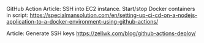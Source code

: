 GitHub Action Article:
SSH into EC2 instance. Start/stop Docker containers in script:
https://specialmansolution.com/en/setting-up-ci-cd-on-a-nodejs-application-to-a-docker-environment-using-github-actions/

Article:
Generate SSH keys
https://zellwk.com/blog/github-actions-deploy/
